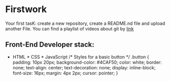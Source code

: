# Firstwork
Your first tasK: create a new repository, create a README.nd file and upload another File.
You can find a playlist of videos about git by [link](https://www.youtube.com/watch?v=y5wxl4pBI_A)
## Front-End Developer stack:
* HTML
﻿﻿* CSS
﻿﻿* JavaScript
/* Styles for a basic button */
.button {
  padding: 10px 20px;
  background-color: #4CAF50;
  color: white;
  border: none;
  text-align: center;
  text-decoration: none;
  display: inline-block;
  font-size: 16px;
  margin: 4px 2px;
  cursor: pointer;
}
